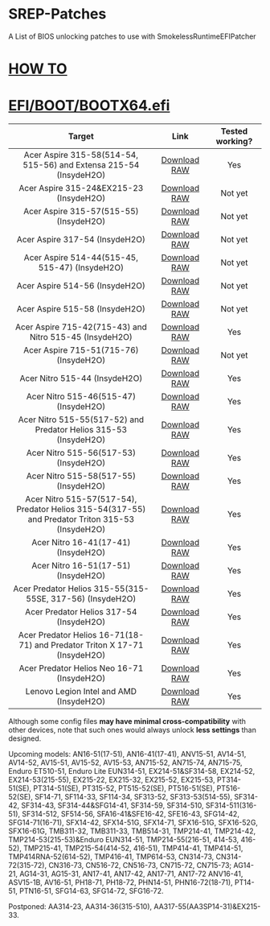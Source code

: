 # SREP-Patches
A List of BIOS unlocking patches to use with SmokelessRuntimeEFIPatcher


# [HOW TO](https://github.com/cygwynd/SmokelessRuntimeEFIPatcher#how-to-use-it)
# [EFI/BOOT/BOOTX64.efi](SREP/0.1.4c/BOOTX64.efi)

| Target | Link | Tested working? |
|:-:|:-:|:-:|
| Acer Aspire 315-58(514-54, 515-56) and Extensa 215-54  (InsydeH2O) | [Download RAW](Configs/AA315-58(514-54,%20515-56)&EX215-54_Insyde_BiosUnlock.cfg) | Yes |
| Acer Aspire 315-24&EX215-23  (InsydeH2O) | [Download RAW](Configs/AA315-24&EX215-23_Insyde_BiosUnlock.cfg) | Not yet |
| Acer Aspire 315-57(515-55)  (InsydeH2O) | [Download RAW](Configs/AA315-57(515-55)_Insyde_BiosUnlock.cfg) | Not yet |
| Acer Aspire 317-54  (InsydeH2O) | [Download RAW](Configs/AA317-54_Insyde_BiosUnlock.cfg) | Not yet |
| Acer Aspire 514-44(515-45, 515-47)  (InsydeH2O) | [Download RAW](Configs/AA514-44(515-45,%20515-47)_Insyde_BiosUnlock.cfg) | Not yet |
| Acer Aspire 514-56  (InsydeH2O) | [Download RAW](Configs/AA514-56_Insyde_BiosUnlock.cfg) | Not yet |
| Acer Aspire 515-58  (InsydeH2O) | [Download RAW](Configs/AA515-58_Insyde_BiosUnlock.cfg) | Not yet |
| Acer Aspire 715-42(715-43) and Nitro 515-45  (InsydeH2O) | [Download RAW](Configs/AA715-42(715-43)&AN515-45_Insyde_BiosUnlock.cfg) | Yes |
| Acer Aspire 715-51(715-76)  (InsydeH2O) | [Download RAW](Configs/AA715-51(715-76)_Insyde_BiosUnlock.cfg) | Not yet |
| Acer Nitro 515-44  (InsydeH2O) | [Download RAW](Configs/AN515-44_Insyde_BiosUnlock.cfg) | Yes |
| Acer Nitro 515-46(515-47)  (InsydeH2O) | [Download RAW](Configs/AN515-46(515-47)_Insyde_BiosUnlock.cfg) | Yes |
| Acer Nitro 515-55(517-52) and Predator Helios 315-53  (InsydeH2O) | [Download RAW](Configs/AN515-55(517-52)&PH315-53_Insyde_BiosUnlock.cfg) | Yes |
| Acer Nitro 515-56(517-53)  (InsydeH2O) | [Download RAW](Configs/AN515-56(517-53)_Insyde_BiosUnlock.cfg) | Yes |
| Acer Nitro 515-58(517-55)  (InsydeH2O) | [Download RAW](Configs/AN515-58(517-55)_Insyde_BiosUnlock.cfg) | Yes |
| Acer Nitro 515-57(517-54), Predator Helios 315-54(317-55)<br/> and Predator Triton 315-53  (InsydeH2O) | [Download RAW](Configs/AN515-57(517-54)&PH315-54(317-55)&PT315-53_Insyde_BiosUnlock.cfg) | Yes |
| Acer Nitro 16-41(17-41)  (InsydeH2O) | [Download RAW](Configs/AN16-41(17-41)_Insyde_BiosUnlock.cfg) | Yes |
| Acer Nitro 16-51(17-51)  (InsydeH2O) | [Download RAW](Configs/AN16-51(17-51)_Insyde_BiosUnlock.cfg) | Yes |
| Acer Predator Helios 315-55(315-55SE, 317-56) (InsydeH2O) | [Download RAW](Configs/PH315-55(315-55SE,%20317-56)_Insyde_BiosUnlock.cfg) | Yes |
| Acer Predator Helios 317-54  (InsydeH2O) | [Download RAW](Configs/PH317-54_Insyde_BiosUnlock.cfg) | Yes |
| Acer Predator Helios 16-71(18-71) and Predator Triton X 17-71  (InsydeH2O) | [Download RAW](Configs/PH16-71(18-71)&PTX17-71_Insyde_BiosUnlock.cfg) | Yes |
| Acer Predator Helios Neo 16-71  (InsydeH2O) | [Download RAW](Configs/PHN16-71_Insyde_BiosUnlock.cfg) | Yes |
| Lenovo Legion Intel and AMD  (InsydeH2O) | [Download RAW](Configs/Lenovo%20Metro%20Display%20Engine_Insyde_BiosUnlock.cfg) | Yes |

Although some config files **may have minimal cross-compatibility** with other devices, note that such ones would always unlock **less settings** than designed.

Upcoming models: AN16-51(17-51), AN16-41(17-41), ANV15-51, AV14-51, AV14-52, AV15-51, AV15-52, AV15-53, AN715-52, AN715-74, AN715-75, Enduro ET510-51, Enduro Lite EUN314-51, EX214-51&SF314-58, EX214-52, EX214-53(215-55), EX215-22, EX215-32, EX215-52, EX215-53, PT314-51(SE), PT314-51(SE), PT315-52, PT515-52(SE), PT516-51(SE), PT516-52(SE), SF14-71, SF114-33, SF114-34, SF313-52, SF313-53(514-55), SF314-42, SF314-43, SF314-44&SFG14-41, SF314-59, SF314-510, SF314-511(316-51), SF314-512, SF514-56, SFA16-41&SFE16-42, SFE16-43, SFG14-42, SFG14-71(16-71), SFX14-42, SFX14-51G, SFX14-71, SFX16-51G, SFX16-52G, SFX16-61G, TMB311-32, TMB311-33, TMB514-31, TMP214-41, TMP214-42, TMP214-53(215-53)&Enduro EUN314-51, TMP214-55(216-51, 414-53, 416-52), TMP215-41, TMP215-54(414-52, 416-51), TMP414-41, TMP414-51, TMP414RNA-52(614-52), TMP416-41, TMP614-53, CN314-73, CN314-72(315-72), CN316-73, CN516-72, CN516-73, CN715-72, CN715-73;
AG14-21, AG14-31, AG15-31, AN17-41, AN17-42, AN17-71, AN17-72 ANV16-41, ASV15-1B, AV16-51, PH18-71, PH18-72, PHN14-51, PHN16-72(18-71), PT14-51, PTN16-51, SFG14-63, SFG14-72, SFG16-72.

Postponed: AA314-23, AA314-36(315-510), AA317-55(AA3SP14-31)&EX215-33.
